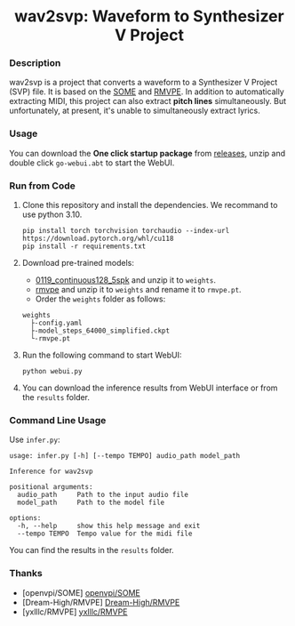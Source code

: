<div style="text-align: center;">

# wav2svp: Waveform to Synthesizer V Project

</div>

### Description

wav2svp is a project that converts a waveform to a Synthesizer V Project (SVP) file. It is based on the [SOME](https://github.com/openvpi/SOME) and [RMVPE](https://github.com/Dream-High/RMVPE). In addition to automatically extracting MIDI, this project can also extract **pitch lines** simultaneously. But unfortunately, at present, it's unable to simultaneously extract lyrics.

### Usage

You can download the **One click startup package** from [releases](https://github.com/SUC-DriverOld/wav2svp/releases), unzip and double click `go-webui.abt` to start the WebUI.

### Run from Code

1. Clone this repository and install the dependencies. We recommand to use python 3.10.

    ```shell
    pip install torch torchvision torchaudio --index-url https://download.pytorch.org/whl/cu118
    pip install -r requirements.txt
    ```

3. Download pre-trained models:

    - [0119_continuous128_5spk](https://github.com/openvpi/SOME/releases/download/v1.0.0-baseline/0119_continuous128_5spk.zip) and unzip it to `weights`.
    - [rmvpe](https://github.com/yxlllc/RMVPE/releases/download/230917/rmvpe.zip) and unzip it to `weights` and rename it to `rmvpe.pt`.
    - Order the `weights` folder as follows:

    ```shell
    weights
      ├-config.yaml
      ├-model_steps_64000_simplified.ckpt
      └-rmvpe.pt
    ```

4. Run the following command to start WebUI:

    ```shell
    python webui.py
    ```

5. You can download the inference results from WebUI interface or from the `results` folder.

### Command Line Usage

Use `infer.py`:

```shell
usage: infer.py [-h] [--tempo TEMPO] audio_path model_path

Inference for wav2svp

positional arguments:
  audio_path     Path to the input audio file
  model_path     Path to the model file

options:
  -h, --help     show this help message and exit
  --tempo TEMPO  Tempo value for the midi file
```

You can find the results in the `results` folder.

### Thanks

- [openvpi/SOME] [openvpi/SOME](https://github.com/openvpi/SOME)
- [Dream-High/RMVPE] [Dream-High/RMVPE](https://github.com/Dream-High/RMVPE)
- [yxlllc/RMVPE] [yxlllc/RMVPE](https://github.com/yxlllc/RMVPE)
